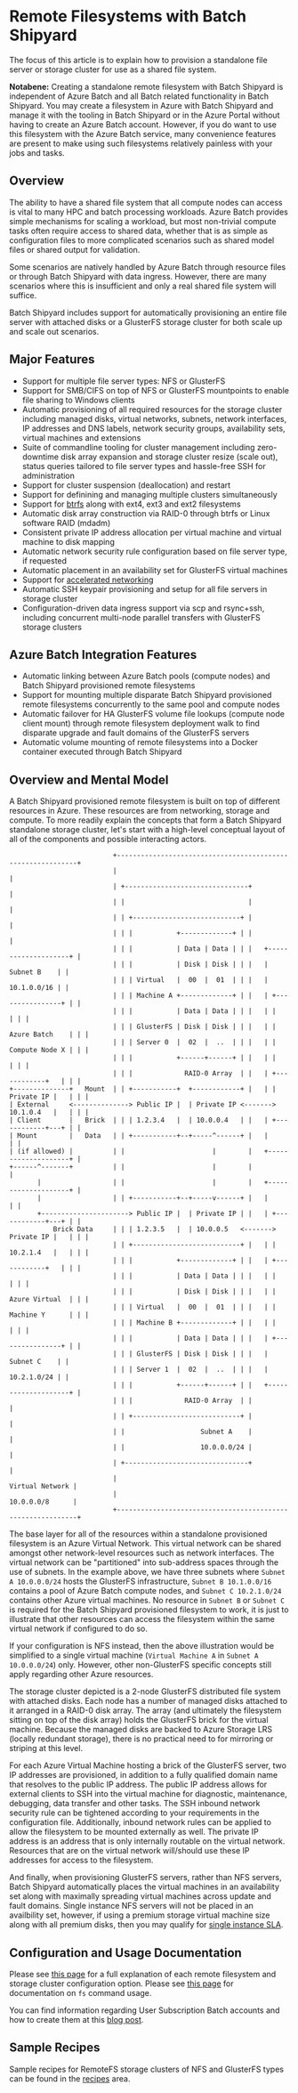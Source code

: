 # Remote Filesystems with Batch Shipyard
The focus of this article is to explain how to provision a standalone
file server or storage cluster for use as a shared file system.

**Notabene:** Creating a standalone remote filesystem with Batch Shipyard is
independent of Azure Batch and all Batch related functionality in Batch
Shipyard. You may create a filesystem in Azure with Batch Shipyard and
manage it with the tooling in Batch Shipyard or in the Azure Portal without
having to create an Azure Batch account. However, if you do want to use
this filesystem with the Azure Batch service, many convenience features
are present to make using such filesystems relatively painless with your
jobs and tasks.

## Overview
The ability to have a shared file system that all compute nodes can access
is vital to many HPC and batch processing workloads. Azure Batch provides
simple mechanisms for scaling a workload, but most non-trivial compute
tasks often require access to shared data, whether that is as simple as
configuration files to more complicated scenarios such as shared model files
or shared output for validation.

Some scenarios are natively handled by Azure Batch through resource files
or through Batch Shipyard with data ingress. However, there are many
scenarios where this is insufficient and only a real shared file system will
suffice.

Batch Shipyard includes support for automatically provisioning an entire
file server with attached disks or a GlusterFS storage cluster for both
scale up and scale out scenarios.

## Major Features
* Support for multiple file server types: NFS or GlusterFS
* Support for SMB/CIFS on top of NFS or GlusterFS mountpoints to enable
file sharing to Windows clients
* Automatic provisioning of all required resources for the storage cluster
including managed disks, virtual networks, subnets, network interfaces, IP
addresses and DNS labels, network security groups, availability sets, virtual
machines and extensions
* Suite of commandline tooling for cluster management including
zero-downtime disk array expansion and storage cluster resize (scale out),
status queries tailored to file server types and hassle-free SSH for
administration
* Support for cluster suspension (deallocation) and restart
* Support for definining and managing multiple clusters simultaneously
* Support for [btrfs](https://en.wikipedia.org/wiki/Btrfs) along with
ext4, ext3 and ext2 filesystems
* Automatic disk array construction via RAID-0 through btrfs or Linux
software RAID (mdadm)
* Consistent private IP address allocation per virtual machine and virtual
machine to disk mapping
* Automatic network security rule configuration based on file server type,
if requested
* Automatic placement in an availability set for GlusterFS virtual machines
* Support for [accelerated networking](https://docs.microsoft.com/en-us/azure/virtual-network/create-vm-accelerated-networking-cli)
* Automatic SSH keypair provisioning and setup for all file servers in
storage cluster
* Configuration-driven data ingress support via scp and rsync+ssh, including
concurrent multi-node parallel transfers with GlusterFS storage clusters

## Azure Batch Integration Features
* Automatic linking between Azure Batch pools (compute nodes)
and Batch Shipyard provisioned remote filesystems
* Support for mounting multiple disparate Batch Shipyard provisioned remote
filesystems concurrently to the same pool and compute nodes
* Automatic failover for HA GlusterFS volume file lookups (compute node client
mount) through remote filesystem deployment walk to find disparate upgrade and
fault domains of the GlusterFS servers
* Automatic volume mounting of remote filesystems into a Docker container
executed through Batch Shipyard

## Overview and Mental Model
A Batch Shipyard provisioned remote filesystem is built on top of different
resources in Azure. These resources are from networking, storage and
compute. To more readily explain the concepts that form a Batch Shipyard
standalone storage cluster, let's start with a high-level conceptual
layout of all of the components and possible interacting actors.

```
                          +------------------------------------------------------------+
                          |                                                            |
                          | +-------------------------------+                          |
                          | |                               |                          |
                          | | +---------------------------+ |                          |
                          | | |           +-------------+ | |                          |
                          | | |           | Data | Data | | |   +--------------------+ |
                          | | |           | Disk | Disk | | |   |        Subnet B    | |
                          | | | Virtual   |  00  |  01  | | |   |        10.1.0.0/16 | |
                          | | | Machine A +-------------+ | |   | +----------------+ | |
                          | | |           | Data | Data | | |   | |                | | |
                          | | | GlusterFS | Disk | Disk | | |   | | Azure Batch    | | |
                          | | | Server 0  |  02  |  ..  | | |   | | Compute Node X | | |
                          | | |           +------+------+ | |   | |                | | |
                          | | |             RAID-0 Array  | |   | +------------+   | | |
+--------------+   Mount  | | +-----------+  +------------+ |   | | Private IP |   | | |
| External     <--------------> Public IP |  | Private IP <-------> 10.1.0.4   |   | | |
| Client       |   Brick  | | | 1.2.3.4   |  | 10.0.0.4   | |   | +------------+---+ | |
| Mount        |   Data   | | +-----------+--+-----^------+ |   |                    | |
| (if allowed) |          | |                      |        |   +--------------------+ |
+------^-------+          | |                      |        |                          |
       |                  | |                      |        |   +--------------------+ |
       |                  | | +-----------+--+-----v------+ |   |                    | |
       +----------------------> Public IP |  | Private IP | |   | +------------+---+ | |
           Brick Data     | | | 1.2.3.5   |  | 10.0.0.5   <-------> Private IP |   | | |
                          | | +---------------------------+ |   | | 10.2.1.4   |   | | |
                          | | |           +-------------+ | |   | +------------+   | | |
                          | | |           | Data | Data | | |   | |                | | |
                          | | |           | Disk | Disk | | |   | | Azure Virtual  | | |
                          | | | Virtual   |  00  |  01  | | |   | | Machine Y      | | |
                          | | | Machine B +-------------+ | |   | |                | | |
                          | | |           | Data | Data | | |   | +----------------+ | |
                          | | | GlusterFS | Disk | Disk | | |   |        Subnet C    | |
                          | | | Server 1  |  02  |  ..  | | |   |        10.2.1.0/24 | |
                          | | |           +------+------+ | |   +--------------------+ |
                          | | |             RAID-0 Array  | |                          |
                          | | +---------------------------+ |                          |
                          | |                   Subnet A    |                          |
                          | |                   10.0.0.0/24 |                          |
                          | +-------------------------------+                          |
                          |                                            Virtual Network |
                          |                                            10.0.0.0/8      |
                          +------------------------------------------------------------+
```

The base layer for all of the resources within a standalone provisioned
filesystem is an Azure Virtual Network. This virtual network can be shared
amongst other network-level resources such as network interfaces. The virtual
network can be "partitioned" into sub-address spaces through the use of
subnets. In the example above, we have three subnets where
`Subnet A 10.0.0.0/24` hosts the GlusterFS infrastructure,
`Subnet B 10.1.0.0/16` contains a pool of Azure Batch compute nodes, and
`Subnet C 10.2.1.0/24` contains other Azure virtual machines. No resource
in `Subnet B` or `Subnet C` is required for the Batch Shipyard provisioned
filesystem to work, it is just to illustrate that other resources can
access the filesystem within the same virtual network if configured to do
so.

If your configuration is NFS instead, then the above illustration would be
simplified to a single virtual machine (`Virtual Machine A` in
`Subnet A 10.0.0.0/24`) only. However, other non-GlusterFS specific
concepts still apply regarding other Azure resources.

The storage cluster depicted is a 2-node GlusterFS distributed file
system with attached disks. Each node has a number of managed disks attached
to it arranged in a RAID-0 disk array. The array (and ultimately the
filesystem sitting on top of the disk array) holds the GlusterFS brick for
the virtual machine. Because the managed disks are backed to Azure Storage
LRS (locally redundant storage), there is no practical need to for mirroring
or striping at this level.

For each Azure Virtual Machine hosting a brick of the GlusterFS server, two
IP addresses are provisioned, in addition to a fully qualified domain name
that resolves to the public IP address. The public IP address allows for
external clients to SSH into the virtual machine for diagnostic, maintenance,
debugging, data transfer and other tasks. The SSH inbound network security
rule can be tightened according to your requirements in the configuration
file. Additionally, inbound network rules can be applied to allow the
filesystem to be mounted externally as well. The private IP address is an
address that is only internally routable on the virtual network. Resources
that are on the virtual network will/should use these IP addresses for access
to the filesystem.

And finally, when provisioning GlusterFS servers, rather than NFS servers,
Batch Shipyard automatically places the virtual machines in an availability
set along with maximally spreading virtual machines across update and fault
domains. Single instance NFS servers will not be placed in an availbility
set, however, if using a premium storage virtual machine size along with
all premium disks, then you may qualify for
[single instance SLA](https://azure.microsoft.com/en-us/support/legal/sla/virtual-machines).

## Configuration and Usage Documentation
Please see [this page](15-batch-shipyard-configuration-fs.md) for a full
explanation of each remote filesystem and storage cluster configuration
option. Please see [this page](20-batch-shipyard-usage.md) for documentation
on `fs` command usage.

You can find information regarding User Subscription Batch accounts and how
to create them at this
[blog post](https://docs.microsoft.com/en-us/azure/batch/batch-account-create-portal#user-subscription-mode).

## Sample Recipes
Sample recipes for RemoteFS storage clusters of NFS and GlusterFS types can
be found in the
[recipes](https://github.com/Azure/batch-shipyard/tree/master/recipes) area.
